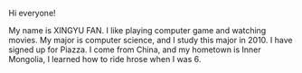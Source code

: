 Hi everyone!

My name is XINGYU FAN. I like playing computer game and watching movies.
My major is computer science, and I study this major in 2010.
I have signed up for Piazza.
I come from China, and my hometown is Inner Mongolia, I learned how to ride hrose when I was 6.
